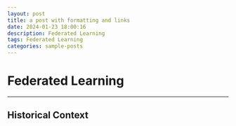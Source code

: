 ```yaml
---
layout: post
title: a post with formatting and links
date: 2024-01-23 18:00:16
description: Federated Learning
tags: Federated Learning
categories: sample-posts
---
```


# Federated Learning

<hr>

## Historical Context

<blockquote>
    
</blockquote>
